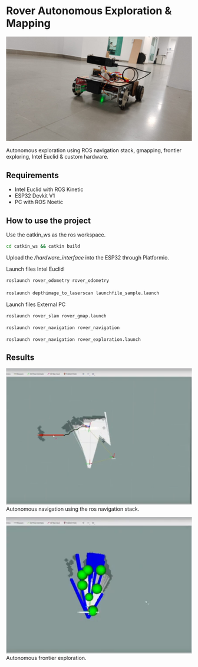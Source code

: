 # Rover Autonomous Exploration & Mapping #

![rover](documentation/images/robot.jpeg)

Autonomous exploration using ROS navigation stack, gmapping, frontier exploring, Intel Euclid & custom hardware.

## Requirements ##

- Intel Euclid with ROS Kinetic
- ESP32 Devkit V1
- PC with ROS Noetic

## How to use the project ##

Use the catkin_ws as the ros workspace.

``` bash
cd catkin_ws && catkin build
```

Upload the */hardware_interface* into the ESP32 through Platformio.

Launch files Intel Euclid

``` bash
roslaunch rover_odometry rover_odometry

roslaunch depthimage_to_laserscan launchfile_sample.launch
```

Launch files External PC

```
roslaunch rover_slam rover_gmap.launch

roslaunch rover_navigation rover_navigation

roslaunch rover_navigation rover_exploration.launch
```

## Results ##

![Autonomous navigation](documentation/images/move_base.png)
Autonomous navigation using the ros navigation stack.

![rover](documentation/images/frontier_exploration.png)
Autonomous frontier exploration.
